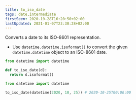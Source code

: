 ```yaml
---
title: to_iso_date
tags: date,intermediate
firstSeen: 2020-10-28T16:20:50+02:00
lastUpdated: 2021-01-07T23:30:28+02:00
---
```


Converts a date to its ISO-8601 representation.

- Use `datetime.datetime.isoformat()` to convert the given `datetime.datetime` object to an ISO-8601 date.

```py
from datetime import datetime

def to_iso_date(d):
  return d.isoformat()
```

```py
from datetime import datetime

to_iso_date(datetime(2020, 10, 25)) # 2020-10-25T00:00:00
```
